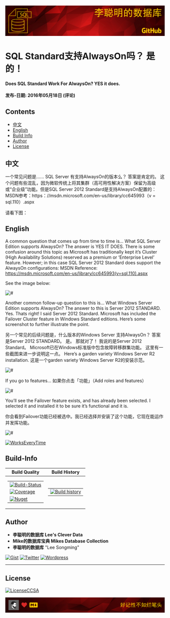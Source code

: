 ![CLEVER DATA GIT REPO](https://raw.githubusercontent.com/LiCongMingDeShujuku/git-resources/master/0-clever-data-github.png "李聪明的数据库")

# SQL Standard支持AlwaysOn吗？ 是的！
#### Does SQL Standard Work For AlwaysOn? YES it does.
**发布-日期: 2016年05月18日 (评论)**

## Contents

- [中文](#中文)
- [English](#English)
- [Build Info](#Build-Info)
- [Author](#Author)
- [License](#License) 


## 中文
一个常见问题是...... SQL Server 有支持AlwaysOn的版本么？ 答案是肯定的。 这个问题有些混乱，因为微软传统上将其集群（高可用性解决方案）保留为高级或“企业级”功能。但是SQL Server 2012 Standard是支持AlwaysOn配置的：
MSDN参考：https：//msdn.microsoft.com/en-us/library/cc645993（v = sql.110）.aspx

请看下图：

## English
A common question that comes up from time to time is… What SQL Server Edition supports AlwaysOn? The answer is YES IT DOES. There is some confusion around this topic as Microsoft has traditionally kept it’s Cluster (High Availability Solutions) reserved as a premium or ‘Enterprise Level’ feature. However; in this case SQL Server 2012 Standard does support the AlwaysOn configurations:
MSDN Reference: https://msdn.microsoft.com/en-us/library/cc645993(v=sql.110).aspx

See the image below:

![#](images/01-Does-SQL-Standard-Work-For-AlwaysOn-YES-it-does.png?raw=true "#")

Another common follow-up question to this is… What Windows Server Edition supports AlwaysOn? The answer to this is Server 2012 STANDARD. Yes. Thats right! I said Server 2012 Standard. Microsoft has included the Failover Cluster feature in Windows Standard editions.
Here’s some screenshot to further illustrate the point.


另一个常见的后续问题是，什么版本的Windows Server 支持AlwaysOn？ 答案是Server 2012 STANDARD。 是。 那就对了！ 我说的是Server 2012 Standard。 Microsoft已在Windows标准版中包含故障转移群集功能。
这里有一些截图来进一步说明这一点。
Here’s a garden variety Windows Server R2 installation.
这是一个garden variety Windows Server R2的安装示范。

![#](images/02-Does-SQL-Standard-Work-For-AlwaysOn-YES-it-does.png?raw=true "#")

If you go to features…
如果你点击「功能」（Add roles and features）


![#](images/03-Does-SQL-Standard-Work-For-AlwaysOn-YES-it-does.png?raw=true "#")

You’ll see the Failover feature exists, and has already been selected. I selected it and installed it to be sure it’s functional and it is.

你会看到Failover功能已经被选中。我已经选择并安装了这个功能，它现在能运作并发挥功能。


![#](images/04-Does-SQL-Standard-Work-For-AlwaysOn-YES-it-does.png?raw=true "#")

[![WorksEveryTime](https://forthebadge.com/images/badges/60-percent-of-the-time-works-every-time.svg)](https://shitday.de/)

## Build-Info

| Build Quality | Build History |
|--|--|
|<table><tr><td>[![Build-Status](https://ci.appveyor.com/api/projects/status/pjxh5g91jpbh7t84?svg?style=flat-square)](#)</td></tr><tr><td>[![Coverage](https://coveralls.io/repos/github/tygerbytes/ResourceFitness/badge.svg?style=flat-square)](#)</td></tr><tr><td>[![Nuget](https://img.shields.io/nuget/v/TW.Resfit.Core.svg?style=flat-square)](#)</td></tr></table>|<table><tr><td>[![Build history](https://buildstats.info/appveyor/chart/tygerbytes/resourcefitness)](#)</td></tr></table>|

## Author

- **李聪明的数据库 Lee's Clever Data**
- **Mike的数据库宝典 Mikes Database Collection**
- **李聪明的数据库** "Lee Songming"

[![Gist](https://img.shields.io/badge/Gist-李聪明的数据库-<COLOR>.svg)](https://gist.github.com/congmingshuju)
[![Twitter](https://img.shields.io/badge/Twitter-mike的数据库宝典-<COLOR>.svg)](https://twitter.com/mikesdatawork?lang=en)
[![Wordpress](https://img.shields.io/badge/Wordpress-mike的数据库宝典-<COLOR>.svg)](https://mikesdatawork.wordpress.com/)

---
## License
[![LicenseCCSA](https://img.shields.io/badge/License-CreativeCommonsSA-<COLOR>.svg)](https://creativecommons.org/share-your-work/licensing-types-examples/)

![Lee Songming](https://raw.githubusercontent.com/LiCongMingDeShujuku/git-resources/master/1-clever-data-github.png "李聪明的数据库")

